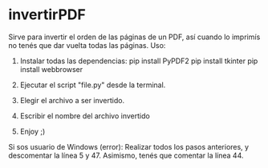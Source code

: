 # invertirPDF
Sirve para invertir el orden de las páginas de un PDF, así cuando lo imprimís no tenés que dar vuelta todas las páginas.
Uso:
1) Instalar todas las dependencias:
pip install PyPDF2
pip install tkinter
pip install webbrowser

2) Ejecutar el script "file.py" desde la terminal.
3) Elegir el archivo a ser invertido.
4) Escribir el nombre del archivo invertido
5) Enjoy ;)

Si sos usuario de Windows (error):
Realizar todos los pasos anteriores, y descomentar la línea 5 y 47. Asimismo, tenés que comentar la línea 44.
